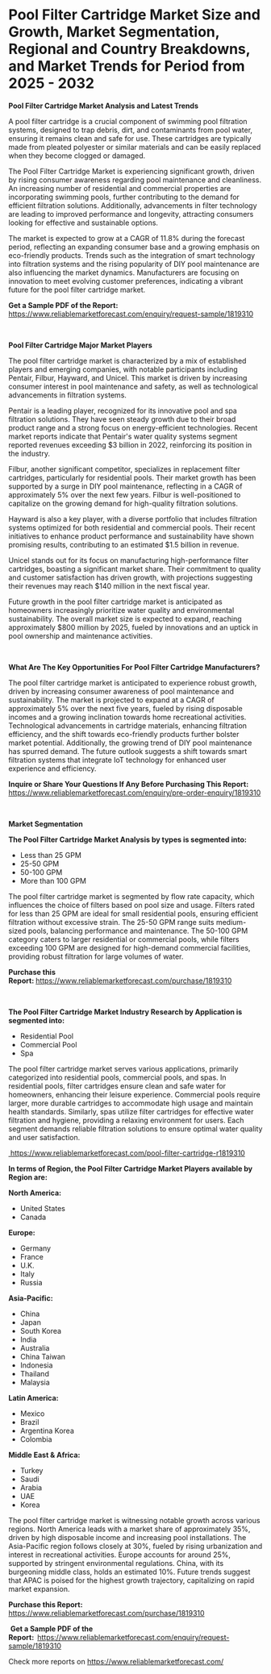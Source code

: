 <p><h1>Pool Filter Cartridge Market Size and Growth, Market Segmentation, Regional and Country Breakdowns, and Market Trends for Period from 2025 -  2032</h1></p><p><strong>Pool Filter Cartridge Market Analysis and Latest Trends</strong></p>
<p><p>A pool filter cartridge is a crucial component of swimming pool filtration systems, designed to trap debris, dirt, and contaminants from pool water, ensuring it remains clean and safe for use. These cartridges are typically made from pleated polyester or similar materials and can be easily replaced when they become clogged or damaged.</p><p>The Pool Filter Cartridge Market is experiencing significant growth, driven by rising consumer awareness regarding pool maintenance and cleanliness. An increasing number of residential and commercial properties are incorporating swimming pools, further contributing to the demand for efficient filtration solutions. Additionally, advancements in filter technology are leading to improved performance and longevity, attracting consumers looking for effective and sustainable options.</p><p>The market is expected to grow at a CAGR of 11.8% during the forecast period, reflecting an expanding consumer base and a growing emphasis on eco-friendly products. Trends such as the integration of smart technology into filtration systems and the rising popularity of DIY pool maintenance are also influencing the market dynamics. Manufacturers are focusing on innovation to meet evolving customer preferences, indicating a vibrant future for the pool filter cartridge market.</p></p>
<p><strong>Get a Sample PDF of the Report:&nbsp;</strong> <a href="https://www.reliablemarketforecast.com/enquiry/request-sample/1819310?utm_campaign=2145&utm_medium=2&utm_source=Github&utm_content=ia&utm_term=07022025&utm_id=pool-filter-cartridge">https://www.reliablemarketforecast.com/enquiry/request-sample/1819310</a></p>
<p>&nbsp;</p>
<p><strong>Pool Filter Cartridge Major Market Players</strong></p>
<p><p>The pool filter cartridge market is characterized by a mix of established players and emerging companies, with notable participants including Pentair, Filbur, Hayward, and Unicel. This market is driven by increasing consumer interest in pool maintenance and safety, as well as technological advancements in filtration systems.</p><p>Pentair is a leading player, recognized for its innovative pool and spa filtration solutions. They have seen steady growth due to their broad product range and a strong focus on energy-efficient technologies. Recent market reports indicate that Pentair's water quality systems segment reported revenues exceeding $3 billion in 2022, reinforcing its position in the industry.</p><p>Filbur, another significant competitor, specializes in replacement filter cartridges, particularly for residential pools. Their market growth has been supported by a surge in DIY pool maintenance, reflecting in a CAGR of approximately 5% over the next few years. Filbur is well-positioned to capitalize on the growing demand for high-quality filtration solutions.</p><p>Hayward is also a key player, with a diverse portfolio that includes filtration systems optimized for both residential and commercial pools. Their recent initiatives to enhance product performance and sustainability have shown promising results, contributing to an estimated $1.5 billion in revenue.</p><p>Unicel stands out for its focus on manufacturing high-performance filter cartridges, boasting a significant market share. Their commitment to quality and customer satisfaction has driven growth, with projections suggesting their revenues may reach $140 million in the next fiscal year.</p><p>Future growth in the pool filter cartridge market is anticipated as homeowners increasingly prioritize water quality and environmental sustainability. The overall market size is expected to expand, reaching approximately $800 million by 2025, fueled by innovations and an uptick in pool ownership and maintenance activities.</p></p>
<p>&nbsp;</p>
<p><strong>What Are The Key Opportunities For Pool Filter Cartridge Manufacturers?</strong></p>
<p><p>The pool filter cartridge market is anticipated to experience robust growth, driven by increasing consumer awareness of pool maintenance and sustainability. The market is projected to expand at a CAGR of approximately 5% over the next five years, fueled by rising disposable incomes and a growing inclination towards home recreational activities. Technological advancements in cartridge materials, enhancing filtration efficiency, and the shift towards eco-friendly products further bolster market potential. Additionally, the growing trend of DIY pool maintenance has spurred demand. The future outlook suggests a shift towards smart filtration systems that integrate IoT technology for enhanced user experience and efficiency.</p></p>
<p><strong>Inquire or Share Your Questions If Any Before Purchasing This Report:</strong> <a href="https://www.reliablemarketforecast.com/enquiry/pre-order-enquiry/1819310?utm_campaign=2145&utm_medium=2&utm_source=Github&utm_content=ia&utm_term=07022025&utm_id=pool-filter-cartridge">https://www.reliablemarketforecast.com/enquiry/pre-order-enquiry/1819310</a></p>
<p>&nbsp;</p>
<p><strong>Market Segmentation</strong></p>
<p><strong>The Pool Filter Cartridge Market Analysis by types is segmented into:</strong></p>
<p><ul><li>Less than 25 GPM</li><li>25-50 GPM</li><li>50-100 GPM</li><li>More than 100 GPM</li></ul></p>
<p><p>The pool filter cartridge market is segmented by flow rate capacity, which influences the choice of filters based on pool size and usage. Filters rated for less than 25 GPM are ideal for small residential pools, ensuring efficient filtration without excessive strain. The 25-50 GPM range suits medium-sized pools, balancing performance and maintenance. The 50-100 GPM category caters to larger residential or commercial pools, while filters exceeding 100 GPM are designed for high-demand commercial facilities, providing robust filtration for large volumes of water.</p></p>
<p><strong>Purchase this Report:&nbsp;</strong><a href="https://www.reliablemarketforecast.com/purchase/1819310?utm_campaign=2145&utm_medium=2&utm_source=Github&utm_content=ia&utm_term=07022025&utm_id=pool-filter-cartridge">https://www.reliablemarketforecast.com/purchase/1819310</a></p>
<p>&nbsp;</p>
<p><strong>The Pool Filter Cartridge Market Industry Research by Application is segmented into:</strong></p>
<p><ul><li>Residential Pool</li><li>Commercial Pool</li><li>Spa</li></ul></p>
<p><p>The pool filter cartridge market serves various applications, primarily categorized into residential pools, commercial pools, and spas. In residential pools, filter cartridges ensure clean and safe water for homeowners, enhancing their leisure experience. Commercial pools require larger, more durable cartridges to accommodate high usage and maintain health standards. Similarly, spas utilize filter cartridges for effective water filtration and hygiene, providing a relaxing environment for users. Each segment demands reliable filtration solutions to ensure optimal water quality and user satisfaction.</p></p>
<p><a href="https://www.reliablemarketforecast.com/pool-filter-cartridge-r1819310?utm_campaign=2145&utm_medium=2&utm_source=Github&utm_content=ia&utm_term=07022025&utm_id=pool-filter-cartridge">&nbsp;https://www.reliablemarketforecast.com/pool-filter-cartridge-r1819310</a></p>
<p><strong>In terms of Region, the Pool Filter Cartridge Market Players available by Region are:</strong></p>
<p>
    <p> <strong> North America: </strong>
        <ul>
            <li>United States</li>
            <li>Canada</li>
        </ul>
        </p> 
    <p> <strong> Europe: </strong>
        <ul>
            <li>Germany</li>
            <li>France</li>
            <li>U.K.</li>
            <li>Italy</li>
            <li>Russia</li>
        </ul>
        </p> 
    <p> <strong> Asia-Pacific: </strong>
        <ul>
            <li>China</li>
            <li>Japan</li>
            <li>South Korea</li>
            <li>India</li>
            <li>Australia</li>
            <li>China Taiwan</li>
            <li>Indonesia</li>
            <li>Thailand</li>
            <li>Malaysia</li>
        </ul>
        </p> 
    <p> <strong> Latin America: </strong>
        <ul>
            <li>Mexico</li>
            <li>Brazil</li>
            <li>Argentina Korea</li>
            <li>Colombia</li>
        </ul>
        </p> 
    <p> <strong> Middle East & Africa: </strong>
        <ul>
            <li>Turkey</li>
            <li>Saudi</li>
            <li>Arabia</li>
            <li>UAE</li>
            <li>Korea</li>
        </ul>
    </p>
    </p>
<p><p>The pool filter cartridge market is witnessing notable growth across various regions. North America leads with a market share of approximately 35%, driven by high disposable income and increasing pool installations. The Asia-Pacific region follows closely at 30%, fueled by rising urbanization and interest in recreational activities. Europe accounts for around 25%, supported by stringent environmental regulations. China, with its burgeoning middle class, holds an estimated 10%. Future trends suggest that APAC is poised for the highest growth trajectory, capitalizing on rapid market expansion.</p></p>
<p><strong>Purchase this Report: </strong><a href="https://www.reliablemarketforecast.com/purchase/1819310?utm_campaign=2145&utm_medium=2&utm_source=Github&utm_content=ia&utm_term=07022025&utm_id=pool-filter-cartridge">https://www.reliablemarketforecast.com/purchase/1819310</a></p>
<p>&nbsp;<strong>Get a Sample PDF of the Report:&nbsp;&nbsp;</strong><a href="https://www.reliablemarketforecast.com/enquiry/request-sample/1819310?utm_campaign=2145&utm_medium=2&utm_source=Github&utm_content=ia&utm_term=07022025&utm_id=pool-filter-cartridge">https://www.reliablemarketforecast.com/enquiry/request-sample/1819310</a></p>
<p><strong></strong></p>
<p>Check more reports on <a href="https://www.reliablemarketforecast.com/?utm_campaign=2145&utm_medium=2&utm_source=Github&utm_content=ia&utm_term=07022025&utm_id=pool-filter-cartridge">https://www.reliablemarketforecast.com/</a></p>